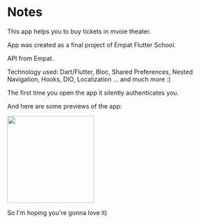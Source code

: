 
# Notes

This app helps you to buy tickets in mvoie theater.

App was created as a final project of Empat Flutter School.

API from Empat.

Technology used: Dart/Flutter, Bloc, Shared Preferences, Nested Navigation, Hooks, DIO, Localization ... and much more :)

The first time you open the app it silently authenticates you.

And here are some previews of the app:


<img src="https://github.com/NedoPrograMax/movie_theater/blob/master/main.gif" width="200">

So I'm hoping you're gonna love it)


